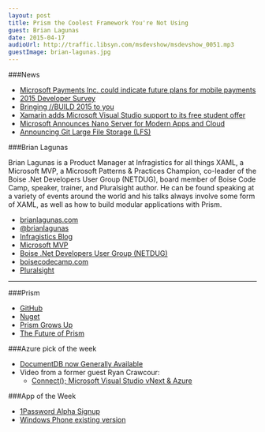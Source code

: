 ```yaml
---
layout: post
title: Prism the Coolest Framework You're Not Using
guest: Brian Lagunas
date: 2015-04-17
audioUrl: http://traffic.libsyn.com/msdevshow/msdevshow_0051.mp3
guestImage: brian-lagunas.jpg
---
```


###News

 - [Microsoft Payments Inc. could indicate future plans for mobile payments](http://www.faisalkhan.com/blog/2015/3/30/microsoft-forays-into-the-world-of-payments-gets-their-1st-money-transmitter-license-1)
 - [2015 Developer Survey](http://stackoverflow.com/research/developer-survey-2015)
 - [Bringing //BUILD 2015 to you](http://blogs.microsoft.com/firehose/2015/04/07/bringing-build-2015-to-you/)
 - [Xamarin adds Microsoft Visual Studio support to its free student offer](http://www.zdnet.com/article/xamarin-adds-microsoft-visual-studio-support-to-its-free-student-offer/)
 - [Microsoft Announces Nano Server for Modern Apps and Cloud](http://blogs.technet.com/b/windowsserver/archive/2015/04/08/microsoft-announces-nano-server-for-modern-apps-and-cloud.aspx)
 - [Announcing Git Large File Storage (LFS)](https://github.com/blog/1986-announcing-git-large-file-storage-lfs)

###Brian Lagunas

Brian Lagunas is a Product Manager at Infragistics for all things XAML, a Microsoft MVP, a Microsoft Patterns & Practices Champion, co-leader of the Boise .Net Developers User Group (NETDUG), board member of Boise Code Camp, speaker, trainer, and Pluralsight author. He can be found
speaking at a variety of events around the world and his talks always involve some form of XAML, as well as how to build modular applications with Prism.

 - [brianlagunas.com](http://brianlagunas.com/)
 - [@brianlagunas](https://twitter.com/brianlagunas)
 - [Infragistics Blog](http://www.infragistics.com/community/blogs/blagunas/default.aspx)
 - [Microsoft MVP](http://mvp.microsoft.com/en-us/mvp/Brian%20Lagunas-5000167)
 - [Boise .Net Developers User Group (NETDUG)](http://www.meetup.com/netdug/)
 - [boisecodecamp.com](http://boisecodecamp.com/)
 - [Pluralsight](http://www.pluralsight.com/author/brian-lagunas)

------------------------------------------

###Prism

 - [GitHub](https://github.com/PrismLibrary)
 - [Nuget](http://www.nuget.org/packages/Prism.Mvvm/)
 - [Prism Grows Up](http://blogs.msdn.com/b/dotnet/archive/2015/03/19/prism-grows-up.aspx)
 - [The Future of Prism](http://brianlagunas.com/future-prism-library-meet-new-team/)

###Azure pick of the week

 - [DocumentDB now Generally Available](http://azure.microsoft.com/blog/2015/04/08/nosql-database-service-azure-documentdb-now-generally-available/)
  - Video from a former guest Ryan Crawcour:
     - [Connect(); Microsoft Visual Studio vNext & Azure](http://channel9.msdn.com/Events/Visual-Studio/Connect-event-2014/)

###App of the Week

 - [1Password Alpha Signup](https://agilebits.com/newsletter/windowsmodern)
  - [Windows Phone existing version](http://www.windowsphone.com/s?appid=21ed2e70-e011-e011-9264-00237de2db9e)

